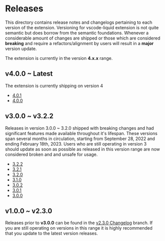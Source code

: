 # Releases

This directory contains release notes and changelogs pertaining to each version of the extension. Versioning for vscode-liquid extension is not quite semantic but does borrow from the semantic foundations. Whenever a considerable amount of changes are shipped or those which are considered **breaking** and require a refactors/alignment by users will result in a **major** version update.

The extension is currently in the version **4.x.x** range.

## v4.0.0 ~ Latest

The extension is currently shipping on version 4

- [4.0.1](/releases/v4/4.0.1.md)
- [4.0.0](/releases/v4/4.0.0.md)

## v3.0.0 ~ v3.2.2

Releases in version 3.0.0 ~ 3.2.0 shipped with breaking changes and had significant features made available throughout it's lifespan. These versions span several months in circulation, starting from September 28, 2022 and ending February 18th, 2023. Users who are still operating in version 3 should update as soon as possible as released in this version range are now considered broken and and unsafe for usage.

- [3.2.2](/releases/v3/3.2.2.md)
- [3.2.1](/releases/v3/3.2.1.md)
- [3.2.0](/releases/v3/3.2.0.md)
- [3.1.0](/releases/v3/3.1.0.md)
- [3.0.2](/releases/v3/3.0.2.md)
- [3.0.1](/releases/v3/3.0.1.md)
- [3.0.0](/releases/v3/3.0.0.md)

## v1.0.0 ~ v2.3.0

Releases prior to **v3.0.0** can be found in the [v2.3.0 Changelog](https://github.com/panoply/vscode-liquid/blob/v2.3.0/CHANGELOG.md) branch. If you are still operating on versions in this range it is highly recommended that you update to the latest version releases.
